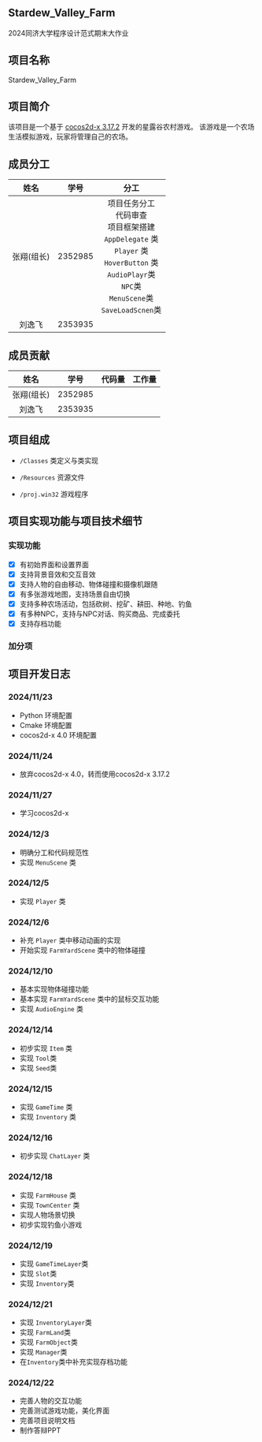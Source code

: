 ## Stardew_Valley_Farm

2024同济大学程序设计范式期末大作业

## 项目名称

Stardew_Valley_Farm

## 项目简介

该项目是一个基于 [cocos2d-x 3.17.2](https://docs.cocos.com/cocos2d-x/manual/) 开发的星露谷农村游戏。
该游戏是一个农场生活模拟游戏，玩家将管理自己的农场。

## 成员分工

|姓名|学号|分工|
| :----:| :----: | :----: |
|张翔(组长)|2352985|项目任务分工 <br> 代码审查 <br> 项目框架搭建 <br> `AppDelegate` 类 <br> `Player` 类<br>`HoverButton` 类<br> `AudioPlayr`类<br>`NPC`类<br>`MenuScene`类<br>`SaveLoadScnen`类|
|刘逸飞|2353935| |



## 成员贡献

|姓名|学号|代码量|工作量|
| :----:| :----: | :----: | :----: |
|张翔(组长)|2352985||
|刘逸飞|2353935| ||

## 项目组成

* `/Classes`
类定义与类实现

* `/Resources`
资源文件

* `/proj.win32`
游戏程序

## 项目实现功能与项目技术细节

### 实现功能

* [X] 有初始界面和设置界面
* [X] 支持背景音效和交互音效
* [X] 支持人物的自由移动、物体碰撞和摄像机跟随
* [X] 有多张游戏地图，支持场景自由切换
* [X] 支持多种农场活动，包括砍树、挖矿、耕田、种地、钓鱼
* [X] 有多种NPC，支持与NPC对话、购买商品、完成委托
* [X] 支持存档功能 

### 加分项



## 项目开发日志

### 2024/11/23

- Python 环境配置
- Cmake 环境配置
- cocos2d-x 4.0 环境配置
  
### 2024/11/24

- 放弃cocos2d-x 4.0，转而使用cocos2d-x 3.17.2

### 2024/11/27

- 学习cocos2d-x
  
### 2024/12/3

- 明确分工和代码规范性
- 实现 `MenuScene` 类

### 2024/12/5

- 实现 `Player` 类

### 2024/12/6

- 补充 `Player` 类中移动动画的实现
- 开始实现 `FarmYardScene` 类中的物体碰撞

### 2024/12/10

- 基本实现物体碰撞功能
- 基本实现 `FarmYardScene` 类中的鼠标交互功能
- 实现 `AudioEngine` 类

### 2024/12/14

- 初步实现 `Item` 类
- 实现 `Tool`类
- 实现 `Seed`类

### 2024/12/15

- 实现 `GameTime` 类
- 实现 `Inventory` 类

### 2024/12/16

- 初步实现 `ChatLayer` 类

### 2024/12/18

- 实现 `FarmHouse` 类
- 实现 `TownCenter` 类
- 实现人物场景切换
- 初步实现钓鱼小游戏

### 2024/12/19

- 实现 `GameTimeLayer`类
- 实现 `Slot`类
- 实现 `Inventory`类

### 2024/12/21

- 实现 `InventoryLayer`类
- 实现 `FarmLand`类
- 实现 `FarmObject`类
- 实现 `Manager`类
- 在`Inventory`类中补充实现存档功能

### 2024/12/22

- 完善人物的交互功能
- 完善测试游戏功能，美化界面
- 完善项目说明文档
- 制作答辩PPT
